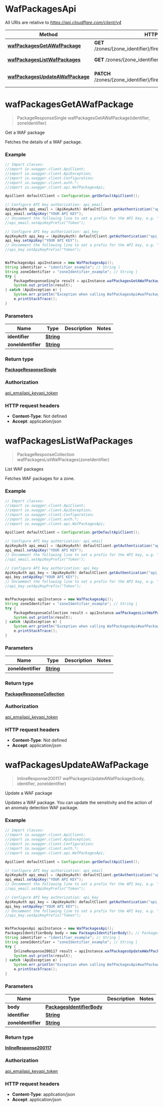 # WafPackagesApi

All URIs are relative to *https://api.cloudflare.com/client/v4*

Method | HTTP request | Description
------------- | ------------- | -------------
[**wafPackagesGetAWafPackage**](WafPackagesApi.md#wafPackagesGetAWafPackage) | **GET** /zones/{zone_identifier}/firewall/waf/packages/{identifier} | Get a WAF package
[**wafPackagesListWafPackages**](WafPackagesApi.md#wafPackagesListWafPackages) | **GET** /zones/{zone_identifier}/firewall/waf/packages | List WAF packages
[**wafPackagesUpdateAWafPackage**](WafPackagesApi.md#wafPackagesUpdateAWafPackage) | **PATCH** /zones/{zone_identifier}/firewall/waf/packages/{identifier} | Update a WAF package

<a name="wafPackagesGetAWafPackage"></a>
# **wafPackagesGetAWafPackage**
> PackageResponseSingle wafPackagesGetAWafPackage(identifier, zoneIdentifier)

Get a WAF package

Fetches the details of a WAF package.

### Example
```java
// Import classes:
//import io.swagger.client.ApiClient;
//import io.swagger.client.ApiException;
//import io.swagger.client.Configuration;
//import io.swagger.client.auth.*;
//import io.swagger.client.api.WafPackagesApi;

ApiClient defaultClient = Configuration.getDefaultApiClient();

// Configure API key authorization: api_email
ApiKeyAuth api_email = (ApiKeyAuth) defaultClient.getAuthentication("api_email");
api_email.setApiKey("YOUR API KEY");
// Uncomment the following line to set a prefix for the API key, e.g. "Token" (defaults to null)
//api_email.setApiKeyPrefix("Token");

// Configure API key authorization: api_key
ApiKeyAuth api_key = (ApiKeyAuth) defaultClient.getAuthentication("api_key");
api_key.setApiKey("YOUR API KEY");
// Uncomment the following line to set a prefix for the API key, e.g. "Token" (defaults to null)
//api_key.setApiKeyPrefix("Token");


WafPackagesApi apiInstance = new WafPackagesApi();
String identifier = "identifier_example"; // String | 
String zoneIdentifier = "zoneIdentifier_example"; // String | 
try {
    PackageResponseSingle result = apiInstance.wafPackagesGetAWafPackage(identifier, zoneIdentifier);
    System.out.println(result);
} catch (ApiException e) {
    System.err.println("Exception when calling WafPackagesApi#wafPackagesGetAWafPackage");
    e.printStackTrace();
}
```

### Parameters

Name | Type | Description  | Notes
------------- | ------------- | ------------- | -------------
 **identifier** | [**String**](.md)|  |
 **zoneIdentifier** | [**String**](.md)|  |

### Return type

[**PackageResponseSingle**](PackageResponseSingle.md)

### Authorization

[api_email](../README.md#api_email)[api_key](../README.md#api_key)[api_token](../README.md#api_token)

### HTTP request headers

 - **Content-Type**: Not defined
 - **Accept**: application/json

<a name="wafPackagesListWafPackages"></a>
# **wafPackagesListWafPackages**
> PackageResponseCollection wafPackagesListWafPackages(zoneIdentifier)

List WAF packages

Fetches WAF packages for a zone.

### Example
```java
// Import classes:
//import io.swagger.client.ApiClient;
//import io.swagger.client.ApiException;
//import io.swagger.client.Configuration;
//import io.swagger.client.auth.*;
//import io.swagger.client.api.WafPackagesApi;

ApiClient defaultClient = Configuration.getDefaultApiClient();

// Configure API key authorization: api_email
ApiKeyAuth api_email = (ApiKeyAuth) defaultClient.getAuthentication("api_email");
api_email.setApiKey("YOUR API KEY");
// Uncomment the following line to set a prefix for the API key, e.g. "Token" (defaults to null)
//api_email.setApiKeyPrefix("Token");

// Configure API key authorization: api_key
ApiKeyAuth api_key = (ApiKeyAuth) defaultClient.getAuthentication("api_key");
api_key.setApiKey("YOUR API KEY");
// Uncomment the following line to set a prefix for the API key, e.g. "Token" (defaults to null)
//api_key.setApiKeyPrefix("Token");


WafPackagesApi apiInstance = new WafPackagesApi();
String zoneIdentifier = "zoneIdentifier_example"; // String | 
try {
    PackageResponseCollection result = apiInstance.wafPackagesListWafPackages(zoneIdentifier);
    System.out.println(result);
} catch (ApiException e) {
    System.err.println("Exception when calling WafPackagesApi#wafPackagesListWafPackages");
    e.printStackTrace();
}
```

### Parameters

Name | Type | Description  | Notes
------------- | ------------- | ------------- | -------------
 **zoneIdentifier** | [**String**](.md)|  |

### Return type

[**PackageResponseCollection**](PackageResponseCollection.md)

### Authorization

[api_email](../README.md#api_email)[api_key](../README.md#api_key)[api_token](../README.md#api_token)

### HTTP request headers

 - **Content-Type**: Not defined
 - **Accept**: application/json

<a name="wafPackagesUpdateAWafPackage"></a>
# **wafPackagesUpdateAWafPackage**
> InlineResponse200117 wafPackagesUpdateAWafPackage(body, identifier, zoneIdentifier)

Update a WAF package

Updates a WAF package. You can update the sensitivity and the action of an anomaly detection WAF package.

### Example
```java
// Import classes:
//import io.swagger.client.ApiClient;
//import io.swagger.client.ApiException;
//import io.swagger.client.Configuration;
//import io.swagger.client.auth.*;
//import io.swagger.client.api.WafPackagesApi;

ApiClient defaultClient = Configuration.getDefaultApiClient();

// Configure API key authorization: api_email
ApiKeyAuth api_email = (ApiKeyAuth) defaultClient.getAuthentication("api_email");
api_email.setApiKey("YOUR API KEY");
// Uncomment the following line to set a prefix for the API key, e.g. "Token" (defaults to null)
//api_email.setApiKeyPrefix("Token");

// Configure API key authorization: api_key
ApiKeyAuth api_key = (ApiKeyAuth) defaultClient.getAuthentication("api_key");
api_key.setApiKey("YOUR API KEY");
// Uncomment the following line to set a prefix for the API key, e.g. "Token" (defaults to null)
//api_key.setApiKeyPrefix("Token");


WafPackagesApi apiInstance = new WafPackagesApi();
PackagesIdentifierBody body = new PackagesIdentifierBody(); // PackagesIdentifierBody | 
String identifier = "identifier_example"; // String | 
String zoneIdentifier = "zoneIdentifier_example"; // String | 
try {
    InlineResponse200117 result = apiInstance.wafPackagesUpdateAWafPackage(body, identifier, zoneIdentifier);
    System.out.println(result);
} catch (ApiException e) {
    System.err.println("Exception when calling WafPackagesApi#wafPackagesUpdateAWafPackage");
    e.printStackTrace();
}
```

### Parameters

Name | Type | Description  | Notes
------------- | ------------- | ------------- | -------------
 **body** | [**PackagesIdentifierBody**](PackagesIdentifierBody.md)|  |
 **identifier** | [**String**](.md)|  |
 **zoneIdentifier** | [**String**](.md)|  |

### Return type

[**InlineResponse200117**](InlineResponse200117.md)

### Authorization

[api_email](../README.md#api_email)[api_key](../README.md#api_key)[api_token](../README.md#api_token)

### HTTP request headers

 - **Content-Type**: application/json
 - **Accept**: application/json

